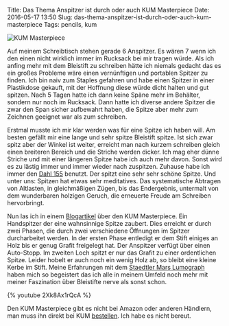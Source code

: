 Title: Das Thema Anspitzer ist durch oder auch KUM Masterpiece
Date: 2016-05-17 13:50
Slug: das-thema-anspitzer-ist-durch-oder-auch-kum-masterpiece
Tags: pencils, kum

![KUM Masterpiece]({filename}/images/kummasterpiece.jpg)

Auf meinem Schreibtisch stehen gerade 6 Anspitzer. Es wären 7 wenn ich den einen nicht wirklich immer im Rucksack bei mir tragen würde. Als ich anfing mehr mit dem Bleistift zu schreiben hätte ich niemals gedacht das es ein großes Probleme wäre einen vernünftigen und portablen Spitzer zu finden. Ich bin naiv zum Staples gefahren und habe einen Spitzer in einer Plastikdose gekauft, mit der Hoffnung diese würde dicht halten und gut spitzen. Nach 5 Tagen hatte ich dann keine Späne mehr im Behälter, sondern nur noch im Rucksack. Dann hatte ich diverse andere Spitzer die zwar den Span sicher aufbewahrt haben, die Spitze aber mehr zum Zeichnen geeignet war als zum schreiben.

Erstmal musste ich mir klar werden was für eine Spitze ich haben will. Am besten gefällt mir eine lange und sehr spitze Bleistift spitze. Ist sich zwar spitz aber der Winkel ist weiter, erreicht man nach kurzem schreiben gleich einen breiteren Bereich und die Striche werden dicker. Ich mag eher dünne Striche und mit einer längeren Spitze habe ich auch mehr davon. Sonst wird es zu lästig immer und immer wieder nach zuspitzen. Zuhause habe ich immer den [Dahl 155](http://www.amazon.de/Dahle-00155-20094-Bleistiftspitzmaschine-Stiftdurchmesser-grau/dp/B001IVHRRY) benutzt. Der spitzt eine sehr sehr schöne Spitze. Und unter uns: Spitzen hat etwas sehr meditatives. Das systematische Abtragen von Altlasten, in gleichmäßigen Zügen, bis das Endergebnis, untermalt von dem wunderbaren holzigen Geruch, die erneuerte Freude am Schreiben hervorbringt.

Nun las ich in einem [Blogartikel](http://www.lexikaliker.de/2015/03/kum-masterpiece/) über den KUM Masterpiece. Ein Handspitzer der eine wahnsinnige Spitze zaubert. Dies erreicht er durch zwei Phasen, die durch zwei verschiedene Öffnungen im Spitzer durcharbeitet werden. In der ersten Phase entledigt er dem Stift einiges an Holz bis er genug Grafit freigelegt hat. Der Anspitzer verfügt über einen Auto-Stopp. Im zweiten Loch spitzt er nur das Grafit zu einer ordentlichen Spitze. Leider hobelt er auch noch ein wenig Holz ab, so bleibt eine kleine Kerbe im Stift. Meine Erfahrungen mit dem [Staedtler Mars Lumograph](http://www.staedtler.de/de/produkte/bleistifte-zubehoer/bleistifte/mars-lumograph-100-bleistift-in-bester-qualitaet/) haben mich so begeistert das ich alle in meinem Umfeld noch mehr mit meiner Faszination über Bleistifte nerve als sonst schon.

{% youtube 2Xk8Ax1rQcA %}

Den KUM Masterpiece gibt es nicht bei Amazon oder anderen Händlern, man muss ihn direkt bei KUM [bestellen](http://www.kum.net/index.php/masterpiece/). Ich habe es nicht bereut.
